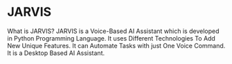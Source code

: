 # JARVIS
What is JARVIS? JARVIS is a Voice-Based AI Assistant which is developed in Python Programming Language. It uses Different Technologies To Add New Unique Features. It can Automate Tasks with just One Voice Command. It is a Desktop Based AI Assistant.
